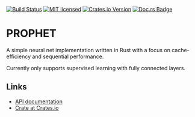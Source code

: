 [![Build Status](https://travis-ci.org/Robbepop/prophet.svg?branch=master)](https://travis-ci.org/Robbepop/prophet)
[![MIT licensed](https://img.shields.io/badge/license-MIT-blue.svg)](./LICENSE)
[![Crates.io Version](https://img.shields.io/crates/v/prophet.svg)](https://crates.io/crates/prophet)
[![Doc.rs Badge](https://docs.rs/prophet/badge.svg)](https://docs.rs/prophet)

PROPHET
=======

A simple neural net implementation written in Rust with a focus on cache-efficiency and sequential performance.

Currently only supports supervised learning with fully connected layers.

## Links

 - [API documentation](https://docs.rs/prophet)
 - [Crate at Crates.io](https://crates.io/crates/prophet)
